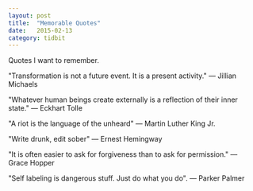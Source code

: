 ```yaml
---
layout: post
title:  "Memorable Quotes"
date:   2015-02-13
category: tidbit
---
```


Quotes I want to remember.

"Transformation is not a future event. It is a present activity." &mdash; Jillian Michaels

"Whatever human beings create externally is a reflection of their inner state." &mdash; Eckhart Tolle

"A riot is the language of the unheard" &mdash; Martin Luther King Jr.

"Write drunk, edit sober" &mdash; Ernest Hemingway

"It is often easier to ask for forgiveness than to ask for permission." &mdash; Grace Hopper

"Self labeling is dangerous stuff. Just do what you do". &mdash; Parker Palmer